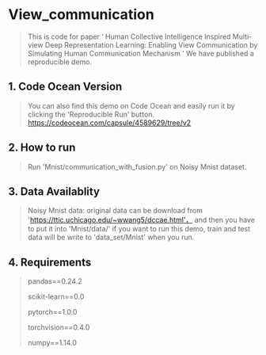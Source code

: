 # View_communication
> This is code for paper  ‘ Human Collective Intelligence Inspired Multi-view Deep Representation Learning: Enabling View Communication by Simulating Human Communication Mechanism ’
> We have published a reproducible demo.

## 1. Code Ocean Version
> You can also find this demo on Code Ocean and easily run it by clicking the 'Reproducible Run' button.
> https://codeocean.com/capsule/4589629/tree/v2

## 2. How to run
> Run 'Mnist/communication_with_fusion.py' on Noisy Mnist dataset.

## 3. Data Availablity
> Noisy Mnist data: original data can be download from 'https://ttic.uchicago.edu/~wwang5/dccae.html'， 
> and then you have to put it into 'Mnist/data/' if you want to run this demo, train and test data will be write to 'data_set/Mnist' when you run.

## 4. Requirements
> pandas==0.24.2 
> 
> scikit-learn==0.0 
> 
> pytorch==1.0.0 
> 
> torchvision==0.4.0
> 
> numpy==1.14.0


